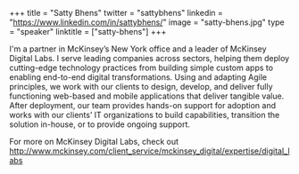 +++
title = "Satty Bhens"
twitter = "sattybhens"
linkedin = "https://www.linkedin.com/in/sattybhens/"
image = "satty-bhens.jpg"
type = "speaker"
linktitle = ["satty-bhens"]
+++

I'm a partner in McKinsey’s New York office and a leader of McKinsey Digital Labs. I serve leading companies across sectors, helping them deploy cutting-edge technology practices from building simple custom apps to enabling end-to-end digital transformations. Using and adapting Agile principles, we work with our clients to design, develop, and deliver fully functioning web-based and mobile applications that deliver tangible value. After deployment, our team provides hands-on support for adoption and works with our clients’ IT organizations to build capabilities, transition the solution in-house, or to provide ongoing support. 

For more on McKinsey Digital Labs, check out http://www.mckinsey.com/client_service/mckinsey_digital/expertise/digital_labs
